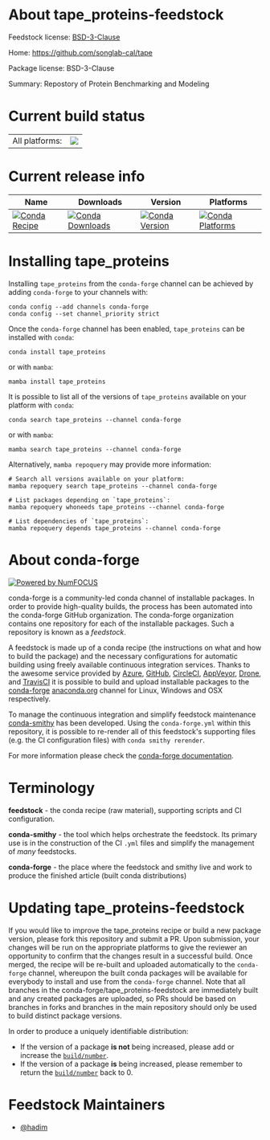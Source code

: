 About tape_proteins-feedstock
=============================

Feedstock license: [BSD-3-Clause](https://github.com/conda-forge/tape_proteins-feedstock/blob/main/LICENSE.txt)

Home: https://github.com/songlab-cal/tape

Package license: BSD-3-Clause

Summary: Repostory of Protein Benchmarking and Modeling

Current build status
====================


<table><tr><td>All platforms:</td>
    <td>
      <a href="https://dev.azure.com/conda-forge/feedstock-builds/_build/latest?definitionId=15447&branchName=main">
        <img src="https://dev.azure.com/conda-forge/feedstock-builds/_apis/build/status/tape_proteins-feedstock?branchName=main">
      </a>
    </td>
  </tr>
</table>

Current release info
====================

| Name | Downloads | Version | Platforms |
| --- | --- | --- | --- |
| [![Conda Recipe](https://img.shields.io/badge/recipe-tape_proteins-green.svg)](https://anaconda.org/conda-forge/tape_proteins) | [![Conda Downloads](https://img.shields.io/conda/dn/conda-forge/tape_proteins.svg)](https://anaconda.org/conda-forge/tape_proteins) | [![Conda Version](https://img.shields.io/conda/vn/conda-forge/tape_proteins.svg)](https://anaconda.org/conda-forge/tape_proteins) | [![Conda Platforms](https://img.shields.io/conda/pn/conda-forge/tape_proteins.svg)](https://anaconda.org/conda-forge/tape_proteins) |

Installing tape_proteins
========================

Installing `tape_proteins` from the `conda-forge` channel can be achieved by adding `conda-forge` to your channels with:

```
conda config --add channels conda-forge
conda config --set channel_priority strict
```

Once the `conda-forge` channel has been enabled, `tape_proteins` can be installed with `conda`:

```
conda install tape_proteins
```

or with `mamba`:

```
mamba install tape_proteins
```

It is possible to list all of the versions of `tape_proteins` available on your platform with `conda`:

```
conda search tape_proteins --channel conda-forge
```

or with `mamba`:

```
mamba search tape_proteins --channel conda-forge
```

Alternatively, `mamba repoquery` may provide more information:

```
# Search all versions available on your platform:
mamba repoquery search tape_proteins --channel conda-forge

# List packages depending on `tape_proteins`:
mamba repoquery whoneeds tape_proteins --channel conda-forge

# List dependencies of `tape_proteins`:
mamba repoquery depends tape_proteins --channel conda-forge
```


About conda-forge
=================

[![Powered by
NumFOCUS](https://img.shields.io/badge/powered%20by-NumFOCUS-orange.svg?style=flat&colorA=E1523D&colorB=007D8A)](https://numfocus.org)

conda-forge is a community-led conda channel of installable packages.
In order to provide high-quality builds, the process has been automated into the
conda-forge GitHub organization. The conda-forge organization contains one repository
for each of the installable packages. Such a repository is known as a *feedstock*.

A feedstock is made up of a conda recipe (the instructions on what and how to build
the package) and the necessary configurations for automatic building using freely
available continuous integration services. Thanks to the awesome service provided by
[Azure](https://azure.microsoft.com/en-us/services/devops/), [GitHub](https://github.com/),
[CircleCI](https://circleci.com/), [AppVeyor](https://www.appveyor.com/),
[Drone](https://cloud.drone.io/welcome), and [TravisCI](https://travis-ci.com/)
it is possible to build and upload installable packages to the
[conda-forge](https://anaconda.org/conda-forge) [anaconda.org](https://anaconda.org/)
channel for Linux, Windows and OSX respectively.

To manage the continuous integration and simplify feedstock maintenance
[conda-smithy](https://github.com/conda-forge/conda-smithy) has been developed.
Using the ``conda-forge.yml`` within this repository, it is possible to re-render all of
this feedstock's supporting files (e.g. the CI configuration files) with ``conda smithy rerender``.

For more information please check the [conda-forge documentation](https://conda-forge.org/docs/).

Terminology
===========

**feedstock** - the conda recipe (raw material), supporting scripts and CI configuration.

**conda-smithy** - the tool which helps orchestrate the feedstock.
                   Its primary use is in the construction of the CI ``.yml`` files
                   and simplify the management of *many* feedstocks.

**conda-forge** - the place where the feedstock and smithy live and work to
                  produce the finished article (built conda distributions)


Updating tape_proteins-feedstock
================================

If you would like to improve the tape_proteins recipe or build a new
package version, please fork this repository and submit a PR. Upon submission,
your changes will be run on the appropriate platforms to give the reviewer an
opportunity to confirm that the changes result in a successful build. Once
merged, the recipe will be re-built and uploaded automatically to the
`conda-forge` channel, whereupon the built conda packages will be available for
everybody to install and use from the `conda-forge` channel.
Note that all branches in the conda-forge/tape_proteins-feedstock are
immediately built and any created packages are uploaded, so PRs should be based
on branches in forks and branches in the main repository should only be used to
build distinct package versions.

In order to produce a uniquely identifiable distribution:
 * If the version of a package **is not** being increased, please add or increase
   the [``build/number``](https://docs.conda.io/projects/conda-build/en/latest/resources/define-metadata.html#build-number-and-string).
 * If the version of a package **is** being increased, please remember to return
   the [``build/number``](https://docs.conda.io/projects/conda-build/en/latest/resources/define-metadata.html#build-number-and-string)
   back to 0.

Feedstock Maintainers
=====================

* [@hadim](https://github.com/hadim/)

